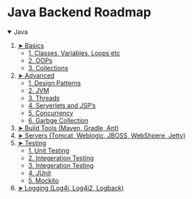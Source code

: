 # Java Backend Roadmap

<details open="open">
<summary> Java </summary>
  <ol>
    <li>
      <a href="#-background"> ➤ Basics </a>
      <ul>
        <li><a href="#paper-1"> 1. Classes, Variables, Loops etc </a></li>
        <li><a href="#paper-2"> 2. OOPs </a></li>
        <li><a href="#paper-3"> 3. Collections </a></li>
      </ul>
    </li>
    <li>
      <a href="#-architecture"> ➤ Advanced </a>
      <ul>
        <li><a href="#phases-description"> 1. Design Patterns </a></li>
        <li><a href="#use-case-scenario"> 2. JVM </a></li>
        <li><a href="#use-case-scenario"> 3. Threads </a></li>
        <li><a href="#use-case-scenario"> 4. Serverlets and JSP’s </a></li>
        <li><a href="#use-case-scenario"> 5. Concurrency </a></li>
        <li><a href="#use-case-scenario"> 6. Garbge Collection </a></li>
      </ul>
    </li>
    <li><a href="#-conclusion"> ➤ Build Tools (Maven, Gradle, Ant) </a></li>
    <li><a href="#-contributors"> ➤ Servers (Tomcat, Weblogic, JBOSS, WebShpere, Jetty) </a></li>
    <li>
      <a href="#-architecture"> ➤ Testing </a>
      <ul>
        <li><a href="#phases-description"> 1. Unit Testing </a></li>
        <li><a href="#use-case-scenario"> 2. Integeration Testing </a></li>
        <li><a href="#use-case-scenario"> 3. Integeration Testing </a></li>
        <li><a href="#use-case-scenario"> 4. JUnit </a></li>
        <li><a href="#use-case-scenario"> 5. Mockito </a></li>
      </ul>
    </li>
    <li><a href="#-references"> ➤ Logging (Log4j, Log4j2, Logback)</a></li>
  </ol>
</details>
